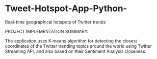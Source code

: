 # Tweet-Hotspot-App-Python-
Real-time geographical hotspots of Twitter trends

PROJECT IMPLEMENTATION SUMMARY:

The application uses K-means algorithm for detecting the closest coordinates of the Twitter trending topics around the world using Twitter Streaming API, and also based on their Sentiment Analysis closeness.
